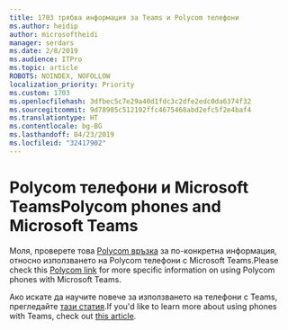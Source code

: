 ```yaml
---
title: 1703 трябва информация за Teams и Polycom телефони
ms.author: heidip
author: microsoftheidi
manager: serdars
ms.date: 2/8/2019
ms.audience: ITPro
ms.topic: article
ROBOTS: NOINDEX, NOFOLLOW
localization_priority: Priority
ms.custom: 1703
ms.openlocfilehash: 3dfbec5c7e29a40d1fdc3c2dfe2edc0da6374f32
ms.sourcegitcommit: 9d78905c512192ffc4675468abd2efc5f2e4baf4
ms.translationtype: HT
ms.contentlocale: bg-BG
ms.lasthandoff: 04/23/2019
ms.locfileid: "32417902"
---
```

# <a name="polycom-phones-and-microsoft-teams"></a><span data-ttu-id="1b26c-102">Polycom телефони и Microsoft Teams</span><span class="sxs-lookup"><span data-stu-id="1b26c-102">Polycom phones and Microsoft Teams</span></span>

<span data-ttu-id="1b26c-103">Моля, проверете това [Polycom връзка](http://www.polycom.com/content/dam/polycom/common/documents/faqs/polycom-phones-and-microsoft-teams-faq-enus.pdf) за по-конкретна информация, относно използването на Polycom телефони с Microsoft Teams.</span><span class="sxs-lookup"><span data-stu-id="1b26c-103">Please check this [Polycom link](http://www.polycom.com/content/dam/polycom/common/documents/faqs/polycom-phones-and-microsoft-teams-faq-enus.pdf) for more specific information on using Polycom phones with Microsoft Teams.</span></span>

<span data-ttu-id="1b26c-104">Ако искате да научите повече за използването на телефони с Teams, прегледайте [тази статия](https://docs.microsoft.com/bg-BG/microsoftteams/phones-for-teams).</span><span class="sxs-lookup"><span data-stu-id="1b26c-104">If you'd like to learn more about using phones with Teams, check out [this article](https://docs.microsoft.com/bg-BG/microsoftteams/phones-for-teams).</span></span>
